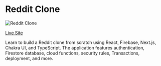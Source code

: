 # Reddit Clone

![Reddit Clone](https://i.ibb.co/TLd1Ncp/r-Cm5-RVYKWVg-HQ.jpg)

[Live Site](https://jk-reddit-clone.vercel.app/)

Learn to build a Reddit clone from scratch using React, Firebase, Next.js, Chakra UI, and TypeScript. The application features authentication, Firestore database, cloud functions, security rules, Transactions, deployment, and more.
